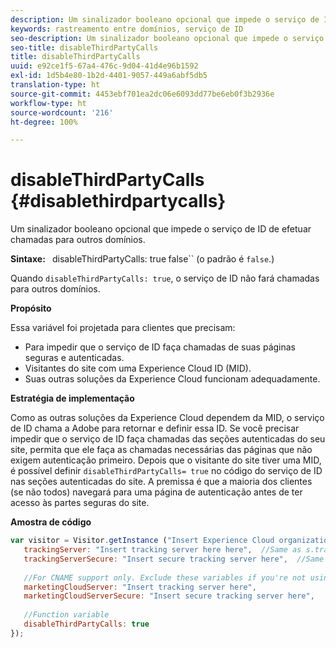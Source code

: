 ```yaml
---
description: Um sinalizador booleano opcional que impede o serviço de ID de efetuar chamadas para outros domínios.
keywords: rastreamento entre domínios, serviço de ID
seo-description: Um sinalizador booleano opcional que impede o serviço de ID de efetuar chamadas para outros domínios.
seo-title: disableThirdPartyCalls
title: disableThirdPartyCalls
uuid: e92ce1f5-67a4-476c-9d04-41d4e96b1592
exl-id: 1d5b4e80-1b2d-4401-9057-449a6abf5db5
translation-type: ht
source-git-commit: 4453ebf701ea2dc06e6093dd77be6eb0f3b2936e
workflow-type: ht
source-wordcount: '216'
ht-degree: 100%

---
```


# disableThirdPartyCalls {#disablethirdpartycalls}

Um sinalizador booleano opcional que impede o serviço de ID de efetuar chamadas para outros domínios.

**Sintaxe:** ` `disableThirdPartyCalls: true false`` (o padrão é `false`.)

Quando `disableThirdPartyCalls: true`, o serviço de ID não fará chamadas para outros domínios.

**Propósito**

Essa variável foi projetada para clientes que precisam:

* Para impedir que o serviço de ID faça chamadas de suas páginas seguras e autenticadas.
* Visitantes do site com uma Experience Cloud ID (MID).
* Suas outras soluções da Experience Cloud funcionam adequadamente.

**Estratégia de implementação**

Como as outras soluções da Experience Cloud dependem da MID, o serviço de ID chama a Adobe para retornar e definir essa ID. Se você precisar impedir que o serviço de ID faça chamadas das seções autenticadas do seu site, permita que ele faça as chamadas necessárias das páginas que não exigem autenticação primeiro. Depois que o visitante do site tiver uma MID, é possível definir `disableThirdPartyCalls= true` no código do serviço de ID nas seções autenticadas do site. A premissa é que a maioria dos clientes (se não todos) navegará para uma página de autenticação antes de ter acesso às partes seguras do site.

**Amostra de código**

```js
var visitor = Visitor.getInstance ("Insert Experience Cloud organization ID here",{ 
   trackingServer: "Insert tracking server here here",  //Same as s.trackingServer 
   trackingServerSecure: "Insert secure tracking server here",  //Same as s.trackingServerSecure 
 
   //For CNAME support only. Exclude these variables if you're not using CNAME 
   marketingCloudServer: "Insert tracking server here", 
   marketingCloudServerSecure: "Insert secure tracking server here", 
 
   //Function variable 
   disableThirdPartyCalls: true 
}); 
```
